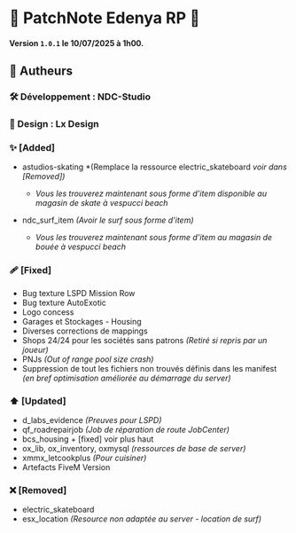 # 📢 PatchNote Edenya RP 📢
#### Version `1.0.1` le 10/07/2025 à 1h00.

## 🧠 Autheurs
### 🛠️ Développement : NDC-Studio
### 🎨 Design : Lx Design


### ✨ [Added]
- astudios-skating *(Remplace la ressource electric_skateboard *voir dans [Removed])*
  - *Vous les trouverez maintenant sous forme d'item disponible au magasin de skate à vespucci beach*

- ndc_surf_item *(Avoir le surf sous forme d'item)*
  - *Vous les trouverez maintenant sous forme d'item au magasin de bouée à vespucci beach*

### 🩹 [Fixed]
- Bug texture LSPD Mission Row
- Bug texture AutoExotic
- Logo concess
- Garages et Stockages - Housing
- Diverses corrections de mappings
- Shops 24/24 pour les sociétés sans patrons *(Retiré si repris par un joueur)*
- PNJs *(Out of range pool size crash)*
- Suppression de tout les fichiers non trouvés définis dans les manifest *(en bref optimisation améliorée au démarrage du server)*

### ⬆️ [Updated]
- d_labs_evidence *(Preuves pour LSPD)*
- qf_roadrepairjob *(Job de réparation de route JobCenter)*
- bcs_housing + [fixed] voir plus haut
- ox_lib, ox_inventory, oxmysql *(ressources de base de server)*
- xmmx_letcookplus *(Pour cuisiner)*
- Artefacts FiveM Version

### ❌ [Removed]
- electric_skateboard
- esx_location *(Resource non adaptée au server - location de surf)*
